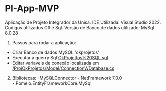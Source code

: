# PI-App-MVP
Aplicação de Projeto Integrador da Unisa.
IDE Utilizada: Visual Studio 2022.
Codigos utilizados C# e Sql.
Versão de Banco de dados utilizado: MySql 8.0.28
1. Passos para rodar a aplicação:
- Criar Banco de dados MySQL 'okprojetos'
- Executar a querry Sql [OkProjettos%20SQL.sql](OkProjettos%20SQL.sql)
- Editar variaveis de conexão localizada em [/ProjOkProjetos/Model/ConnectionWDatabase.cs](/ProjOkProjetos/Model/ConnectionWDatabase.cs)
2. Bibliotecas:
-MySQLConnector
-.NetFramework 7.0.0
-.Pomelo.EntityFrameworkCore.MySql

